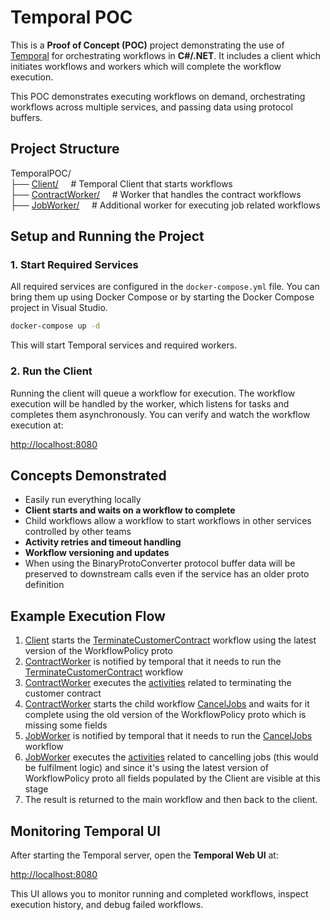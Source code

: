 ﻿# Temporal POC

This is a **Proof of Concept (POC)** project demonstrating the use of [Temporal](https://temporal.io/) for orchestrating workflows in **C#/.NET**. It includes a client which initiates workflows and workers which will complete the workflow execution.  

This POC demonstrates executing workflows on demand, orchestrating workflows across multiple services, and passing data using protocol buffers.

## Project Structure


TemporalPOC/ \
├── [Client/](Client) &nbsp;&nbsp;&nbsp;&nbsp;# Temporal Client that starts workflows\
├── [ContractWorker/](ContractWorker) &nbsp;&nbsp;&nbsp;&nbsp;# Worker that handles the contract workflows\
├── [JobWorker/](JobWorkder) &nbsp;&nbsp;&nbsp;&nbsp;# Additional worker for executing job related workflows

## Setup and Running the Project

### 1. Start Required Services

All required services are configured in the `docker-compose.yml` file. You can bring them up using Docker Compose or by starting the Docker Compose project in Visual Studio.

```sh
docker-compose up -d
```

This will start Temporal services and required workers.

### 2. Run the Client

Running the client will queue a workflow for execution. The workflow execution will be handled by the worker, which listens for tasks and completes them asynchronously. You can verify and watch the workflow execution at:

[http://localhost:8080](http://localhost:8080)

## Concepts Demonstrated

- Easily run everything locally
- **Client starts and waits on a workflow to complete**
- Child workflows allow a workflow to start workflows in other services controlled by other teams
- **Activity retries and timeout handling**
- **Workflow versioning and updates**
- When using the BinaryProtoConverter protocol buffer data will be preserved to downstream calls even if the service has an older proto definition

## Example Execution Flow

1. [Client](Client) starts the [TerminateCustomerContract](ContractWorker/TerminateCustomerContractWorkflow.cs) workflow using the latest version of the WorkflowPolicy proto
1. [ContractWorker](ContractWorker) is notified by temporal that it needs to run the [TerminateCustomerContract](ContractWorker/TerminateCustomerContractWorkflow.cs) workflow
1. [ContractWorker](ContractWorker) executes the [activities](ContractWorker/Activities.cs) related to terminating the customer contract
1. [ContractWorker](ContractWorker) starts the child workflow [CancelJobs](JobWorker/CancelJobs.cs) and waits for it complete using the old version of the WorkflowPolicy proto which is missing some fields
1. [JobWorker](JobWorker) is notified by temporal that it needs to run the [CancelJobs](JobWorker/CancelJobs.cs) workflow
1. [JobWorker](JobWorker) executes the [activities](JobWorker/Activities.cs) related to cancelling jobs (this would be fulfilment logic) and since it's using the latest version of WorkflowPolicy proto all fields populated by the Client are visible at this stage
1. The result is returned to the main workflow and then back to the client.

## Monitoring Temporal UI

After starting the Temporal server, open the **Temporal Web UI** at:

[http://localhost:8080](http://localhost:8080)

This UI allows you to monitor running and completed workflows, inspect execution history, and debug failed workflows.

